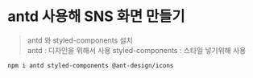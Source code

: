 # antd 사용해 SNS 화면 만들기
> antd 와 styled-components 설치   
> antd : 디자인을 위해서 사용
> styled-components : 스타일 넣기위해 사용
```
npm i antd styled-components @ant-design/icons
```
